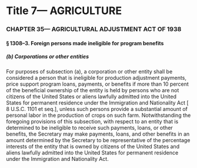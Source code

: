 
# Title 7— AGRICULTURE
### CHAPTER 35— AGRICULTURAL ADJUSTMENT ACT OF 1938
#### § 1308–3. Foreign persons made ineligible for program benefits
##### (b) Corporations or other entities

For purposes of subsection (a), a corporation or other entity shall be considered a person that is ineligible for production adjustment payments, price support program loans, payments, or benefits if more than 10 percent of the beneficial ownership of the entity is held by persons who are not citizens of the United States or aliens lawfully admitted into the United States for permanent residence under the Immigration and Nationality Act [ 8 U.S.C. 1101 et seq.], unless such persons provide a substantial amount of personal labor in the production of crops on such farm. Notwithstanding the foregoing provisions of this subsection, with respect to an entity that is determined to be ineligible to receive such payments, loans, or other benefits, the Secretary may make payments, loans, and other benefits in an amount determined by the Secretary to be representative of the percentage interests of the entity that is owned by citizens of the United States and aliens lawfully admitted into the United States for permanent residence under the Immigration and Nationality Act.
